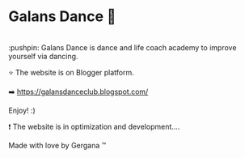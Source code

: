# Galans Dance 💃
<br>
:pushpin: Galans Dance is dance and life coach academy to improve yourself via dancing.<br>

⭐ The website is on Blogger platform.<br>

:arrow_right: https://galansdanceclub.blogspot.com/ <br>

Enjoy! :) <br>

:exclamation: The website is in optimization and development.... <br>

Made with love by Gergana ™
